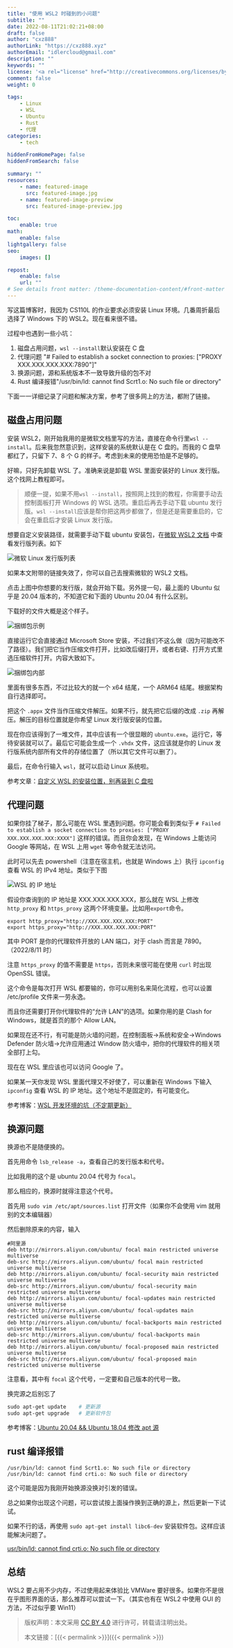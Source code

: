 ```yaml
---
title: "使用 WSL2 时碰到的小问题"
subtitle: ""
date: 2022-08-11T21:02:21+08:00
draft: false
author: "cxz888"
authorLink: "https://cxz888.xyz"
authorEmail: "idlercloud@gmail.com"
description: ""
keywords: ""
license: '<a rel="license" href="http://creativecommons.org/licenses/by/4.0/"><img alt="知识共享许可协议" style="border-width:0" src="https://i.creativecommons.org/l/by/4.0/88x31.png" /></a>'
comment: false
weight: 0

tags:
    - Linux
    - WSL
    - Ubuntu
    - Rust
    - 代理
categories:
    - tech

hiddenFromHomePage: false
hiddenFromSearch: false

summary: ""
resources:
    - name: featured-image
      src: featured-image.jpg
    - name: featured-image-preview
      src: featured-image-preview.jpg

toc:
    enable: true
math:
    enable: false
lightgallery: false
seo:
    images: []

repost:
    enable: false
    url: ""
# See details front matter: /theme-documentation-content/#front-matter
---
```


写这篇博客时，我因为 CS110L 的作业要求必须安装 Linux 环境。几番周折最后选择了 Windows 下的 WSL2。现在看来很不错。

过程中也遇到一些小坑：

<!--more-->

1. 磁盘占用问题，`wsl --install`默认安装在 C 盘
2. 代理问题 "# Failed to establish a socket connection to proxies: ["PROXY XXX.XXX.XXX.XXX:7890"]"
3. 换源问题，源和系统版本不一致导致升级的包不对
4. Rust 编译报错"/usr/bin/ld: cannot find Scrt1.o: No such file or directory"

下面一一详细记录了问题和解决方案，参考了很多网上的方法，都附了链接。

## 磁盘占用问题

安装 WSL2，刚开始我用的是微软文档里写的方法，直接在命令行里`wsl --install`。后来我忽然意识到，这样安装的系统默认是在 C 盘的。而我的 C 盘早都红了，只留下 7、8 个 G 的样子。考虑到未来的使用恐怕是不足够的。

好嘛，只好先卸载 WSL 了。准确来说是卸载 WSL 里面安装好的 Linux 发行版。这个找网上教程即可。

> 顺便一提，如果不用`wsl --install`，按照网上找到的教程，你需要手动去控制面板打开 Windows 的 WSL 选项。重启后再去手动下载 ubuntu 发行版。`wsl --install`应该是帮你把这两步都做了，但是还是需要重启的，它会在重启后才安装 Linux 发行版。

想要自定义安装路径，就需要手动下载 ubuntu 安装包，在[微软 WSL2 文档](https://docs.microsoft.com/zh-cn/windows/wsl/install-manual) 中查看发行版列表。如下

![微软 Linux 发行版列表](/images/microsoft_linux_distribution.png)

如果本文附带的链接失效了，你可以自己去搜索微软的 WSL2 文档。

点击上图中你想要的发行版，就会开始下载。另外提一句，最上面的 Ubuntu 似乎是 20.04 版本的，不知道它和下面的 Ubuntu 20.04 有什么区别。

下载好的文件大概是这个样子。

![捆绑包示例](/images/downloaded_bundle_example.png)

直接运行它会直接通过 Microsoft Store 安装，不过我们不这么做（因为可能改不了路径）。我们把它当作压缩文件打开，比如改后缀打开，或者右键、打开方式里选压缩软件打开。内容大致如下。

![捆绑包内部](/images/ubuntu_bundle_inner.png)

里面有很多东西，不过比较大的就一个 x64 结尾，一个 ARM64 结尾。根据架构自行选择即可。

把这个 `.appx` 文件当作压缩文件解压。如果不行，就先把它后缀的改成 `.zip` 再解压。解压的目标位置就是你希望 Linux 发行版安装的位置。

现在你应该得到了一堆文件，其中应该有一个很显眼的 `ubuntu.exe`。运行它，等待安装就可以了。最后它可能会生成一个 `.vhdx` 文件，这应该就是你的 Linux 发行版系统内部所有文件的存储位置了（所以其它文件可以删了）。

最后，在命令行输入 `wsl`，就可以启动 Linux 系统啦。

参考文章：[自定义 WSL 的安装位置，别再装到 C 盘啦](https://zhuanlan.zhihu.com/p/263089007?ivk_sa=1024320u)

## 代理问题

如果你挂了梯子，那么可能在 WSL 里遇到问题。你可能会看到类似于 `# Failed to establish a socket connection to proxies: ["PROXY XXX.XXX.XXX.XXX:XXXX"]` 这样的错误。而且你会发现，在 Windows 上能访问 Google 等网站，在 WSL 上用 `wget` 等命令就无法访问。

此时可以先去 powershell（注意在宿主机，也就是 Windows 上）执行 `ipconfig` 查看 WSL 的 IPv4 地址。类似于下图

![WSL 的 IP 地址](/images/WSL_ipaddress.png)

假设你查询到的 IP 地址是 XXX.XXX.XXX.XXX，那么就在 WSL 上修改 `http_proxy` 和 `https_proxy` 这两个环境变量。比如用`export`命令。

```shell
export http_proxy="http://XXX.XXX.XXX.XXX:PORT"
export https_proxy="http://XXX.XXX.XXX.XXX:PORT"
```

其中 PORT 是你的代理软件开放的 LAN 端口，对于 clash 而言是 7890。（2022/8/11 时）

注意 `https_proxy` 的值不需要是 `https`，否则未来很可能在使用 `curl` 时出现 OpenSSL 错误。

这个命令是每次打开 WSL 都要输的，你可以用别名来简化流程，也可以设置 /etc/profile 文件来一劳永逸。

而且你还需要打开你代理软件的“允许 LAN”的选项。如果你用的是 Clash for Windows，就是首页的那个 Allow LAN。

如果现在还不行，有可能是防火墙的问题，在控制面板->系统和安全->Windows Defender 防火墙->允许应用通过 Window 防火墙中，把你的代理软件的相关项全部打上勾。

现在在 WSL 里应该也可以访问 Google 了。

如果某一天你发现 WSL 里面代理又不好使了，可以重新在 Windows 下输入 `ipconfig` 查看 WSL 的 IP 地址。这个地址不是固定的，有可能变化。

参考博客：[WSL 开发环境的坑（不定期更新）](https://blog.lishunyang.com/2021/02/wsl2-dev-env.html)

## 换源问题

换源也不是随便换的。

首先用命令 `lsb_release -a`，查看自己的发行版本和代号。

比如我用的这个是 ubuntu 20.04 代号为 `focal`。

那么相应的，换源时就得注意这个代号。

首先用 `sudo vim /etc/apt/sources.list` 打开文件（如果你不会使用 vim 就用别的文本编辑器）

然后删除原来的内容，输入

```
#阿里源
deb http://mirrors.aliyun.com/ubuntu/ focal main restricted universe multiverse
deb-src http://mirrors.aliyun.com/ubuntu/ focal main restricted universe multiverse
deb http://mirrors.aliyun.com/ubuntu/ focal-security main restricted universe multiverse
deb-src http://mirrors.aliyun.com/ubuntu/ focal-security main restricted universe multiverse
deb http://mirrors.aliyun.com/ubuntu/ focal-updates main restricted universe multiverse
deb-src http://mirrors.aliyun.com/ubuntu/ focal-updates main restricted universe multiverse
deb http://mirrors.aliyun.com/ubuntu/ focal-backports main restricted universe multiverse
deb-src http://mirrors.aliyun.com/ubuntu/ focal-backports main restricted universe multiverse
deb http://mirrors.aliyun.com/ubuntu/ focal-proposed main restricted universe multiverse
deb-src http://mirrors.aliyun.com/ubuntu/ focal-proposed main restricted universe multiverse
```

注意看，其中有 `focal` 这个代号，一定要和自己版本的代号一致。

换完源之后别忘了

```powershell
sudo apt-get update    # 更新源
sudo apt-get upgrade   # 更新软件包
```

参考博客：[Ubuntu 20.04 && Ubuntu 18.04 修改 apt 源](https://blog.csdn.net/WU2629409421perfect/article/details/110881141)

## rust 编译报错

```
/usr/bin/ld: cannot find Scrt1.o: No such file or directory
/usr/bin/ld: cannot find crti.o: No such file or directory
```

这个可能是因为我刚开始换源没换对引发的错误。

总之如果你出现这个问题，可以尝试按上面操作换到正确的源上，然后更新一下试试。

如果不行的话，再使用 `sudo apt-get install libc6-dev` 安装软件包。这样应该能解决问题了。

[usr/bin/ld: cannot find crti.o: No such file or directory](https://blog.csdn.net/weixin_42255281/article/details/110820663)

## 总结

WSL2 要占用不少内存，不过使用起来体验比 VMWare 要好很多。如果你不是很在乎图形界面的话，那么推荐可以尝试一下。（其实也有在 WSL2 中使用 GUI 的方法，不过似乎要 Win11）

> 版权声明：本文采用 [CC BY 4.0](http://creativecommons.org/licenses/by/4.0/) 进行许可，转载请注明出处。
>
> 本文链接：[{{< permalink >}}]({{< permalink >}})
